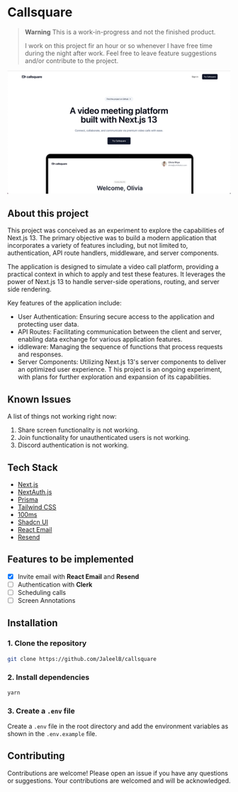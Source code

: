 # Callsquare

> **Warning**
> This is a work-in-progress and not the finished product.
>
> I work on this project fir an hour or so whenever I have free time during the night after work. Feel free to leave feature suggestions and/or contribute to the project.

[![Callsquare](./public/web-shot.png)](https://callsquare.jaleelbennett.com/)

## About this project

This project was conceived as an experiment to explore the capabilities of Next.js 13. The primary objective was to build a modern application that incorporates a variety of features including, but not limited to, authentication, API route handlers, middleware, and server components.

The application is designed to simulate a video call platform, providing a practical context in which to apply and test these features. It leverages the power of Next.js 13 to handle server-side operations, routing, and server side rendering.

Key features of the application include:

- User Authentication: Ensuring secure access to the application and protecting user data.
- API Routes: Facilitating communication between the client and server, enabling data exchange for various application features.
- iddleware: Managing the sequence of functions that process requests and responses.
- Server Components: Utilizing Next.js 13's server components to deliver an optimized user experience.
T
his project is an ongoing experiment, with plans for further exploration and expansion of its capabilities.

## Known Issues

A list of things not working right now:

1. Share screen functionality is not working.
2. Join functionality for unauthenticated users is not working.
3. Discord authentication is not working.

## Tech Stack

- [Next.js](https://nextjs.org)
- [NextAuth.js](https://next-auth.js.org)
- [Prisma](https://prisma.io)
- [Tailwind CSS](https://tailwindcss.com)
- [100ms](https://100ms.live)
- [Shadcn UI](https://ui.shadcn.com)
- [React Email](https://react.email/)
- [Resend](https://resend.com/)

## Features to be implemented

- [x] Invite email with **React Email** and **Resend**
- [ ] Authentication with **Clerk**
- [ ] Scheduling calls
- [ ] Screen Annotations

## Installation

### 1. Clone the repository

```bash
git clone https://github.com/JaleelB/callsquare
```

### 2. Install dependencies

```bash
yarn
```

### 3. Create a `.env` file

Create a `.env` file in the root directory and add the environment variables as shown in the `.env.example` file.

## Contributing

Contributions are welcome! Please open an issue if you have any questions or suggestions. Your contributions are welcomed and will be acknowledged.
